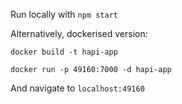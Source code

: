 Run locally with `npm start`

Alternatively, dockerised version:

`docker build -t hapi-app`

`docker run -p 49160:7000 -d hapi-app`

And navigate to `localhost:49160`
